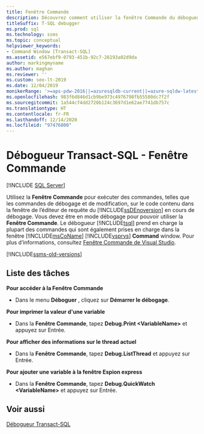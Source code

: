 ```yaml
---
title: Fenêtre Commande
description: Découvrez comment utiliser la fenêtre Commande du débogueur Transact-SQL pour exécuter des commandes de débogage et modifier des commandes sur le code que vous déboguez.
titleSuffix: T-SQL debugger
ms.prod: sql
ms.technology: ssms
ms.topic: conceptual
helpviewer_keywords:
- Command Window [Transact-SQL]
ms.assetid: e567ebf9-0793-451b-92c7-26193a02d9da
author: markingmyname
ms.author: maghan
ms.reviewer: ''
ms.custom: seo-lt-2019
ms.date: 12/04/2019
monikerRange: '>=aps-pdw-2016||=azuresqldb-current||=azure-sqldw-latest||>=sql-server-2016||>=sql-server-linux-2017||=azuresqldb-mi-current'
ms.openlocfilehash: 983f6d846d1cb9be973c4976798fb55580dc7f2f
ms.sourcegitcommit: 1a544cf4dd2720b124c3697d1e62ae7741db757c
ms.translationtype: HT
ms.contentlocale: fr-FR
ms.lasthandoff: 12/14/2020
ms.locfileid: "97476800"
---
```

# <a name="transact-sql-debugger---command-window"></a>Débogueur Transact-SQL - Fenêtre Commande

 [!INCLUDE [SQL Server](../../includes/applies-to-version/sqlserver.md)]

Utilisez la **Fenêtre Commande** pour exécuter des commandes, telles que les commandes de débogage et de modification, sur le code contenu dans la fenêtre de l’éditeur de requête du [!INCLUDE[ssDEnoversion](../../includes/ssdenoversion-md.md)] en cours de débogage. Vous devez être en mode débogage pour pouvoir utiliser la **Fenêtre Commande**. Le débogueur [!INCLUDE[tsql](../../includes/tsql-md.md)] prend en charge la plupart des commandes qui sont également prises en charge dans la fenêtre [!INCLUDE[msCoName](../../includes/msconame-md.md)] [!INCLUDE[vsprvs](../../includes/vsprvs-md.md)] **Command** window. Pour plus d’informations, consultez [Fenêtre Commande de Visual Studio](https://go.microsoft.com/fwlink/?LinkId=112007).  

[!INCLUDE[ssms-old-versions](../../includes/ssms-old-versions.md)]

## <a name="task-list"></a>Liste des tâches

**Pour accéder à la Fenêtre Commande**

- Dans le menu **Déboguer** , cliquez sur **Démarrer le débogage**.

**Pour imprimer la valeur d'une variable**

- Dans la **Fenêtre Commande**, tapez **Debug.Print \<VariableName>** et appuyez sur Entrée.

**Pour afficher des informations sur le thread actuel**

- Dans la **Fenêtre Commande**, tapez **Debug.ListThread** et appuyez sur Entrée.

**Pour ajouter une variable à la fenêtre Espion express**

- Dans la **Fenêtre Commande**, tapez **Debug.QuickWatch \<VariableName>** et appuyez sur Entrée.

## <a name="see-also"></a>Voir aussi

[Débogueur Transact-SQL](../../relational-databases/scripting/transact-sql-debugger.md)
